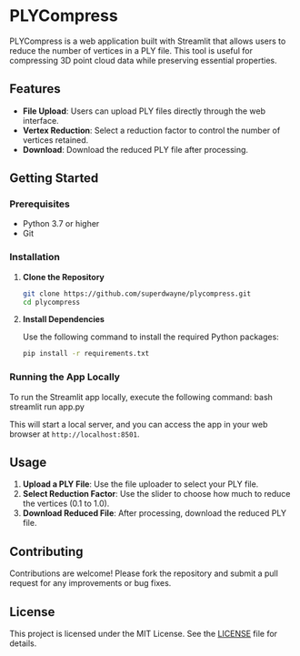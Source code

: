 # PLYCompress

PLYCompress is a web application built with Streamlit that allows users to reduce the number of vertices in a PLY file. This tool is useful for compressing 3D point cloud data while preserving essential properties.

## Features

- **File Upload**: Users can upload PLY files directly through the web interface.
- **Vertex Reduction**: Select a reduction factor to control the number of vertices retained.
- **Download**: Download the reduced PLY file after processing.

## Getting Started

### Prerequisites

- Python 3.7 or higher
- Git

### Installation

1. **Clone the Repository**

   ```bash
   git clone https://github.com/superdwayne/plycompress.git
   cd plycompress
   ```

2. **Install Dependencies**

   Use the following command to install the required Python packages:

   ```bash
   pip install -r requirements.txt
   ```

### Running the App Locally

To run the Streamlit app locally, execute the following command:
bash
streamlit run app.py


This will start a local server, and you can access the app in your web browser at `http://localhost:8501`.


## Usage

1. **Upload a PLY File**: Use the file uploader to select your PLY file.
2. **Select Reduction Factor**: Use the slider to choose how much to reduce the vertices (0.1 to 1.0).
3. **Download Reduced File**: After processing, download the reduced PLY file.

## Contributing

Contributions are welcome! Please fork the repository and submit a pull request for any improvements or bug fixes.

## License

This project is licensed under the MIT License. See the [LICENSE](LICENSE) file for details.


